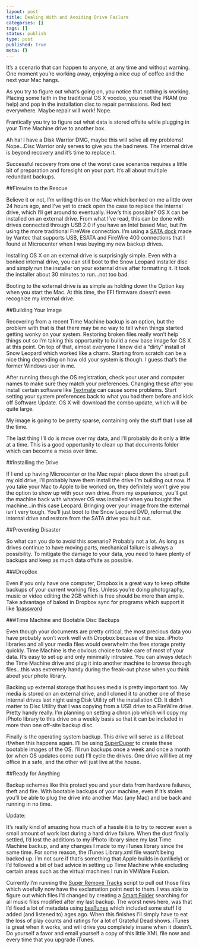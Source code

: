 ```yaml
---
layout: post
title: Dealing With and Avoiding Drive Failure
categories: []
tags: []
status: publish
type: post
published: true
meta: {}
---
```

It’s a scenario that can happen to anyone, at any time and without warning. One moment you’re working away, enjoying a nice cup of coffee and the next your Mac hangs.


As you try to figure out what’s going on, you notice that 
nothing is working. Placing some faith in the traditional OS X voodoo, you reset the PRAM (no help) and pop in the installation disc to repair permissions. Red text everywhere. Maybe repair will work! Nope.


Frantically you try to figure out what data is stored offsite while plugging in your Time Machine drive to another box.


Ah ha! I have a Disk Warrior DMG, maybe this will solve all my problems! Nope…Disc Warrior only serves to give you the bad news. The internal drive is beyond recovery and it’s time to replace it.


Successful recovery from one of the worst case scenarios requires a little bit of preparation and foresight on your part. It’s all about multiple redundant backups.


##Firewire to the Rescue



Believe it or not, I’m writing this on the Mac which bonked on me a little over 24 hours ago, and I’ve yet to crack open the case to replace the internal drive, which I’ll get around to eventually. How’s this possible? OS X can be installed on an external drive. From what I’ve read, this can be done with drives connected through USB 2.0 if you have an Intel based Mac, but I’m using the more traditional FireWire connection. I’m using a 
[SATA dock](http://www.google.com/products/catalog?client=safari&rls=en&q=vantec+nexstar&oe=UTF-8&um=1&ie=UTF-8&cid=14170732738834434539&ei=lHM8TeSMMc_1gAeT7_WHCQ&sa=X&oi=product_catalog_result&ct=image&resnum=5&ved=0CDsQ8gIwBA#) made by Vantec that supports USB, ESATA and FireWire 400 connections that I found at Microcenter when I was buying my new backup drives.


Installing OS X on an external drive is surprisingly simple. Even with a bonked internal drive, you can still boot to the Snow Leopard installer disc and simply run the installer on your external drive after formatting it. It took the installer about 30 minutes to run…not too bad.


Booting to the external drive is as simple as holding down the Option key when you start the Mac. At this time, the EFI firmware doesn’t even recognize my internal drive.


##Building Your Image



Recovering from a recent Time Machine backup is an option, but the problem with that is that there may be no way to tell when things started getting wonky on your system. Restoring broken files really won’t help things out so I’m taking this opportunity to build a new base image for OS X at this point. On top of that, almost everyone I know did a “dirty” install of Snow Leopard which worked like a charm. Starting from scratch can be a nice thing depending on how old your system is though. I guess that’s the former Windows user in me.


After running through the OS registration, check your user and computer names to make sure they match your preferences. Changing these after you install certain software like 
[Textmate](http://macromates.com/) can cause some problems. Start setting your system preferences back to what you had them before and kick off Software Update. OS X will download the combo update, which will be quite large.


My image is going to be pretty sparse, containing only the stuff that I use all the time.


The last thing I’ll do is move over my data, and I’ll probably do it only a little at a time. This is a good opportunity to clean up that documents folder which can become a mess over time.


##Installing the Drive



If I end up having Microcenter or the Mac repair place down the street pull my old drive, I’ll probably have them install the drive I’m building out now. If you take your Mac to Apple to be worked on, they definitely won’t give you the option to show up with your own drive. From my experience, you’ll get the machine back with whatever OS was installed when you bought the machine…in this case Leopard. Bringing over your image from the external isn’t very tough. You’ll just boot to the Snow Leopard DVD, reformat the internal drive and restore from the SATA drive you built out.


##Preventing Disaster



So what can you do to avoid this scenario? Probably not a lot. As long as drives continue to have moving parts, mechanical failure is always a possibility. To mitigate the damage to your data, you need to have plenty of backups and keep as much data offsite as possible.


###DropBox



Even if you only have one computer, Dropbox is a great way to keep offsite backups of your current working files. Unless you’re doing photography, music or video editing the 2GB which is free should be more than ample. Take advantage of baked in Dropbox sync for programs which support it like 
[1password](http://agilewebsolutions.com/onepassword)


###Time Machine and Bootable Disc Backups



Even though your documents are pretty critical, the most precious data you have probably won’t work well with Dropbox because of the size. iPhoto libraries and all your media files would overwhelm the free storage pretty quickly. Time Machine is the obvious choice to take care of most of your data. It’s easy to set up and only minimally intrusive. You can always detach the Time Machine drive and plug it into another machine to browse through files…this was extremely handy during the freak-out phase when you think about your photo library.


Backing up external storage that houses media is pretty important too. My media is stored on an external drive, and I cloned it to another one of these internal drives last night using Disk Utility off the installation CD. It didn’t matter to Disc Utility that I was copying from a USB drive to a FireWire drive. Pretty handy really. I’m planning on setting a chron job which will copy my iPhoto library to this drive on a weekly basis so that it can be included in more than one off-site backup disc.


Finally is the operating system backup. This drive will serve as a lifeboat if/when this happens again. I’ll be using 
[SuperDuper](http://www.shirt-pocket.com/SuperDuper/SuperDuperDescription.html) to create these bootable images of the OS. I’ll run backups once a week and once a month (or when OS updates come out) I’ll cycle the drives. One drive will live at my office in a safe, and the other will just live at the house.


##Ready for Anything



Backup schemes like this protect you and your data from hardware failures, theft and fire. With bootable backups of your machine, even if it’s stolen you’ll be able to plug the drive into another Mac (any Mac) and be back and running in no time.


Update:


It’s really kind of amazing how much of a hassle it is to try to recover even a 
small amount of work lost during a hard drive failure. When the dust finally settled, I’d lost the additions to my iPhoto library since my last Time Machine backup, and any changes I made to my iTunes library since the same time. For some reason, the iTunes Library.xml file wasn’t being backed up. I’m not sure if that’s something that Apple builds in (unlikely) or I’d followed a bit of bad advice in setting up Time Machine while excluding certain areas such as the virtual machines I run in VMWare Fusion.


Currently I’m running the 
[Super Remove Tracks](http://dougscripts.com/itunes/scripts/ss.php?sp=removedeadsuper) script to pull out those files which woefully now have the exclamation point next to them. I was able to figure out which files I’d changed by creating a 
[Smart Folder](http://docs.info.apple.com/article.html?path=Mac/10.5/en/8923.html) searching for all music files modified after my last backup. The worst news here, was that I’d fixed a lot of metadata using 
[beaTunes](http://www.beatunes.com/) which included some stuff I’d added (and listened to) ages ago. When this finishes I’ll simply have to eat the loss of play counts and ratings for a lot of Grateful Dead shows. iTunes is great when it works, and will drive you completely insane when it doesn’t. Do yourself a favor and email yourself a copy of this little XML file now and every time that you upgrade iTunes.
